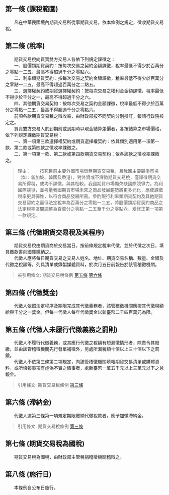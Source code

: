第一條 (課稅範圍)
-----------------
　　凡在中華民國境內期貨交易所從事期貨交易，依本條例之規定，徵收期貨交易稅。  


第二條 (稅率)
-------------
　　期貨交易稅向買賣雙方交易人各依下列規定課徵之：  
　　一、股價類期貨契約：按每次交易之契約金額課徵，稅率最低不得少於百萬分之零點一二五，最高不得超過千分之零點六。  
　　二、利率類期貨契約：按每次交易之契約金額課徵，稅率最低不得少於百萬分之零點一二五，最高不得超過百萬分之二點五。  
　　三、選擇權契約或期貨選擇權契約：按每次交易之權利金金額課徵，稅率最低不得少於千分之一，最高不得超過千分之六。  
　　四、其他期貨交易契約：按每次交易之契約金額課徵，稅率最低不得少於百萬分之零點一二五，最高不得超過千分之零點六。  
　　前項各款期貨交易稅之徵收率，由財政部按不同契約分別擬訂，報請行政院核定之。  
　　買賣雙方交易人於到期前或到期時以現金結算差價者，各按結算之市場價格，依下列規定課徵期貨交易稅：  
　　一、第一項第三款選擇權契約或期貨選擇權契約：依其類別適用第一項第一款、第二款或第四款之徵收率課徵之。  
　　二、第一項第一款、第二款或第四款期貨交易契約：依各該款之徵收率課徵之。  
> 理由：　　按究目前主要外國市場皆無期貨交易稅，且我國主要競爭市場（如：新加坡、韓國及香港），對外資或不課徵期貨交易稅，僅課徵期貨交易所得稅，或均不課徵，與其相較，我國期貨市場顯欠缺國際競爭力。為利國際競爭，並考量我國期貨市場未來之商品發展趨勢將更多元化，應使課徵稅率更具彈性，以符合商品發展所需。參酌現行利率類期貨契約及其他期貨交易契約之最低法定稅率為百萬分之零點一二五，將股價類期貨契約商品之法定稅率區間調整為百萬分之零點一二五至千分之零點六，爰修正第一項第一款規定。



第三條 (代徵期貨交易稅及其程序)
-------------------------------
　　期貨交易稅由期貨商於交易當日，按前條規定稅率代徵，並於代徵之次日，填具繳款書向國庫繳納之。  
　　代徵人應將每日期貨交易之交易人姓名、地址、期貨交易名稱、數量、金額及代徵之稅額等，列具清單或錄製媒體資料，於次月五日前報告於該管稽徵機關。  
> 被引用條文: 期貨交易稅條例 [第五條](../../財政金融/證券期貨/期貨交易稅條例.md#第五條-代徵人未履行代徵義務之罰則) [第六條](../../財政金融/證券期貨/期貨交易稅條例.md#第六條-滯納金)



第四條 (代徵獎金)
-----------------
　　代徵人依照法定程序及期限完成其代徵義務者，該管稽徵機關應按其代徵稅額給與千分之一獎金。但每一代徵人每年代徵獎金以新臺幣二千四百萬元為限。  


第五條 (代徵人未履行代徵義務之罰則)
-----------------------------------
　　代徵人不履行代徵義務，或其應行代徵之稅額有短漏徵情形者，除責令其賠繳，並由該管稽徵機關先行發單補徵外，另處所漏稅額十倍以上三十倍以下之罰鍰。  
　　代徵人不依第三條第二項規定，向該管稽徵機關填報期貨交易清單或媒體資料，或所填報事項有虛偽不實之情事者，處新臺幣一萬五千元以上三萬元以下之怠報金。  
> 引用條文: 期貨交易稅條例 [第三條](../../財政金融/證券期貨/期貨交易稅條例.md#第三條-代徵期貨交易稅及其程序)



第六條 (滯納金)
---------------
　　代徵人逾第三條第一項規定期限繳納代徵稅款者，應予加徵滯納金。  
> 引用條文: 期貨交易稅條例 [第三條](../../財政金融/證券期貨/期貨交易稅條例.md#第三條-代徵期貨交易稅及其程序)



第七條 (期貨交易稅為國稅)
-------------------------
　　期貨交易稅為國稅，由財政部主管稅捐稽徵機關稽徵之。  


第八條 (施行日)
---------------
　　本條例自公布日施行。